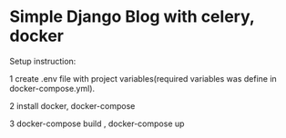 # Simple Django Blog with celery, docker
Setup instruction:

1 create .env file with project variables(required variables was define in docker-compose.yml).

2 install docker, docker-compose

3 docker-compose build , docker-compose up 

